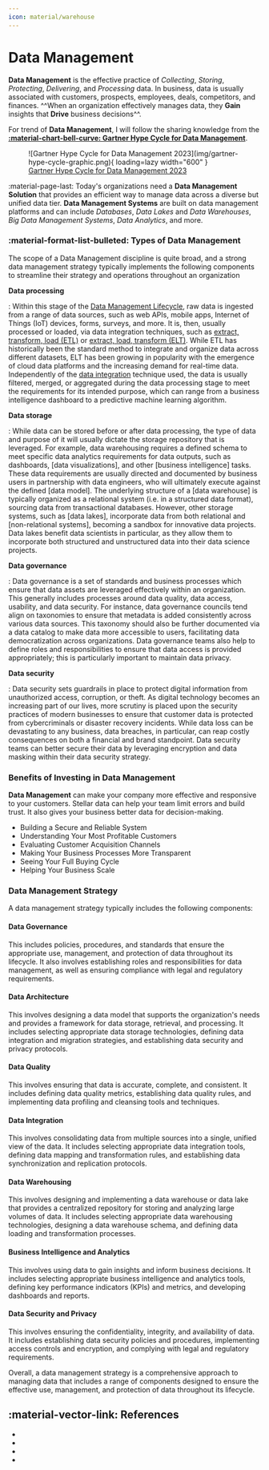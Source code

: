 ```yaml
---
icon: material/warehouse
---
```


# Data Management

**Data Management** is the effective practice of _Collecting_, _Storing_, _Protecting_,
_Delivering_, and _Processing_ data.
In business, data is usually associated with customers, prospects, employees, deals,
competitors, and finances. ^^When an organization effectively manages data,
they **Gain** insights that **Drive** business decisions^^.

For trend of **Data Management**, I will follow the sharing knowledge
from the **[:material-chart-bell-curve: Gartner Hype Cycle for Data Management](https://www.gartner.com/en)**.

<figure markdown="span">
  ![Gartner Hype Cycle for Data Management 2023](img/gartner-hype-cycle-graphic.png){ loading=lazy width="600" }
  <figcaption><a href="https://www.gartner.com/en/documents/4573399">Gartner Hype Cycle for Data Management 2023</a></figcaption>
</figure>

:material-page-last: Today's organizations need a **Data Management Solution**
that provides an efficient way to manage data across a diverse but unified data tier.
**Data Management Systems** are built on data management platforms and can include
_Databases_, _Data Lakes_ and _Data Warehouses_, _Big Data Management Systems_,
_Data Analytics_, and more.

### :material-format-list-bulleted: Types of Data Management

The scope of a Data Management discipline is quite broad, and a strong data management
strategy typically implements the following components to streamline their strategy
and operations throughout an organization

**Data processing**

:   Within this stage of the [Data Management Lifecycle](https://www.ibm.com/topics/data-lifecycle-management),
    raw data is ingested from a range of data sources, such as web APIs, mobile apps,
    Internet of Things (IoT) devices, forms, surveys, and more. It is, then, usually
    processed or loaded, via data integration techniques, such as [extract, transform,
    load (ETL)](https://www.ibm.com/topics/etl) or [extract, load, transform (ELT)](https://www.ibm.com/topics/elt).
    While ETL has historically been the standard method to integrate and organize
    data across different datasets, ELT has been growing in popularity with the emergence
    of cloud data platforms and the increasing demand for real-time data. Independently
    of the [data integration](https://www.ibm.com/analytics/data-integration) technique
    used, the data is usually filtered, merged,
    or aggregated during the data processing stage to meet the requirements for its
    intended purpose, which can range from a business intelligence dashboard to a
    predictive machine learning algorithm.

**Data storage**

:   While data can be stored before or after data processing, the type of data and
    purpose of it will usually dictate the storage repository that is leveraged.
    For example, data warehousing requires a defined schema to meet specific data
    analytics requirements for data outputs, such as dashboards, [data visualizations],
    and other [business intelligence] tasks. These data requirements are usually directed
    and documented by business users in partnership with data engineers, who will
    ultimately execute against the defined [data model]. The underlying structure of
    a [data warehouse] is typically organized as a relational system (i.e. in a structured data format),
    sourcing data from transactional databases. However, other storage systems,
    such as [data lakes], incorporate data from both relational and [non-relational systems],
    becoming a sandbox for innovative data projects. Data lakes benefit data scientists
    in particular, as they allow them to incorporate both structured and unstructured
    data into their data science projects.

**Data governance**

:   Data governance is a set of standards and business processes which ensure that
    data assets are leveraged effectively within an organization. This generally
    includes processes around data quality, data access, usability, and data security.
    For instance, data governance councils tend align on taxonomies to ensure that
    metadata is added consistently across various data sources. This taxonomy should
    also be further documented via a data catalog to make data more accessible to users,
    facilitating data democratization across organizations. Data governance teams
    also help to define roles and responsibilities to ensure that data access is provided
    appropriately; this is particularly important to maintain data privacy.

**Data security**

:   Data security sets guardrails in place to protect digital information from unauthorized
    access, corruption, or theft. As digital technology becomes an increasing part
    of our lives, more scrutiny is placed upon the security practices of modern businesses
    to ensure that customer data is protected from cybercriminals or disaster recovery
    incidents. While data loss can be devastating to any business, data breaches,
    in particular, can reap costly consequences on both a financial and brand standpoint.
    Data security teams can better secure their data by leveraging encryption and
    data masking within their data security strategy.

### Benefits of Investing in Data Management

**Data Management** can make your company more effective and responsive to your
customers. Stellar data can help your team limit errors and build trust. It also
gives your business better data for decision-making.

- Building a Secure and Reliable System
- Understanding Your Most Profitable Customers
- Evaluating Customer Acquisition Channels
- Making Your Business Processes More Transparent
- Seeing Your Full Buying Cycle
- Helping Your Business Scale

### Data Management Strategy

A data management strategy typically includes the following components:

#### Data Governance

This includes policies, procedures, and standards that ensure the appropriate use,
management, and protection of data throughout its lifecycle. It also involves
establishing roles and responsibilities for data management, as well as ensuring
compliance with legal and regulatory requirements.

#### Data Architecture

This involves designing a data model that supports the organization's needs and
provides a framework for data storage, retrieval, and processing. It includes
selecting appropriate data storage technologies, defining data integration and
migration strategies, and establishing data security and privacy protocols.

#### Data Quality

This involves ensuring that data is accurate, complete, and consistent. It includes
defining data quality metrics, establishing data quality rules, and implementing
data profiling and cleansing tools and techniques.

#### Data Integration

This involves consolidating data from multiple sources into a single, unified view
of the data. It includes selecting appropriate data integration tools, defining
data mapping and transformation rules, and establishing data synchronization and
replication protocols.

#### Data Warehousing

This involves designing and implementing a data warehouse or data lake that provides
a centralized repository for storing and analyzing large volumes of data. It
includes selecting appropriate data warehousing technologies, designing a data
warehouse schema, and defining data loading and transformation processes.

#### Business Intelligence and Analytics

This involves using data to gain insights and inform business decisions. It includes
selecting appropriate business intelligence and analytics tools, defining key performance
indicators (KPIs) and metrics, and developing dashboards and reports.

#### Data Security and Privacy

This involves ensuring the confidentiality, integrity, and availability of data.
It includes establishing data security policies and procedures, implementing access
controls and encryption, and complying with legal and regulatory requirements.

Overall, a data management strategy is a comprehensive approach to managing data
that includes a range of components designed to ensure the effective use, management,
and protection of data throughout its lifecycle.

## :material-vector-link: References

- [](https://www.oracle.com/database/what-is-data-management/)
- [](https://blog.hubspot.com/website/data-management)
- [](https://www.tibco.com/reference-center/what-is-data-management)
- [](https://a16z.com/2020/10/15/emerging-architectures-for-modern-data-infrastructure/)
